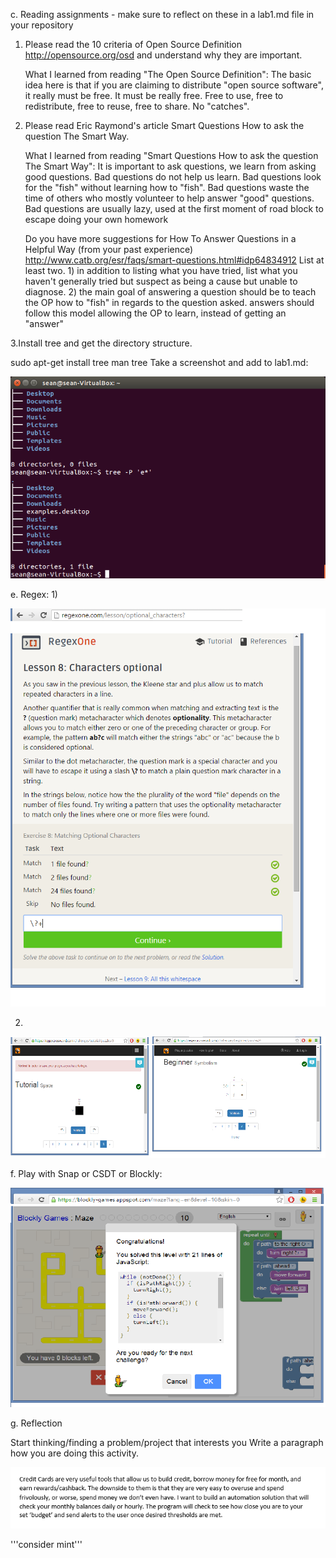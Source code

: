 c. Reading assignments - make sure to reflect on these in a lab1.md file in your repository



  1.  Please read the 10 criteria of Open Source Definition http://opensource.org/osd and understand why they are important.
 
       What I learned from reading "The Open Source Definition":
        The basic idea here is that if you are claiming to distribute "open source software", it really must be free. 
        It must be really free. Free to use, free to redistribute, free to reuse, free to share. No "catches".
        

  2.  Please read Eric Raymond's article Smart Questions How to ask the question The Smart Way.
  
        What I learned from reading "Smart Questions How to ask the question The Smart Way": 
        It is important to ask questions, we learn from asking good questions. 
        Bad questions do not help us learn. Bad questions look for the "fish" without learning how to "fish".
        Bad questions waste the time of others who mostly volunteer to help answer "good" questions.
        Bad questions are usually lazy, used at the first moment of road block to escape doing your own homework
        
        
        Do you have more suggestions for How To Answer Questions in a Helpful Way (from your past experience) http://www.catb.org/esr/faqs/smart-questions.html#idp64834912
        List at least two.
          1) in addition to listing what you have tried, list what you haven't generally tried but suspect as being a cause but unable to diagnose.
          2) the main goal of answering a question should be to teach the OP how to "fish" in regards to the question asked. answers should follow this model allowing the OP to learn, instead of getting an "answer"
          


3.Install tree and get the directory structure.

sudo apt-get install tree
man tree
Take a screenshot and add to lab1.md:

![tree](tree.png)

e. Regex: 
   1) 
  
![regex](RegexOne.bmp)

   2) 

![regex](RegexTwo.bmp)


f. Play with Snap or CSDT or Blockly:

![blockly](blockly.bmp)
  

g. Reflection

Start thinking/finding a problem/project that interests you
Write a paragraph how you are doing this activity.

![paragraph](problem.bmp)


  
  '''consider mint'''

